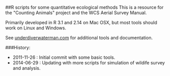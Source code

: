 ##R scripts for some quantitative ecological methods
This is a resource for the "Counting Animals" project and the WCS Aerial Survey Manual.

Primarily developed in R 3.1 and 2.14 on Mac OSX, but most tools should work on Linux and Windows.

See [underdiverwaterman.com](www.underdiverwaterman.com) for additional tools and documentation.


###History:

- 2011-11-26 : Initial commit with some basic tools.
- 2014-06-29 : Updating with more scripts for simulation of wildife survey and analysis.

